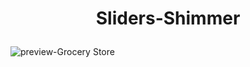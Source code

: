 <h1 align="center">

Sliders-Shimmer
</h1>


![preview-Grocery Store](https://github.com/Amrita-Mukherjee/website-screens/blob/main/Grocery%20Store/Grocery%20Store.png)

